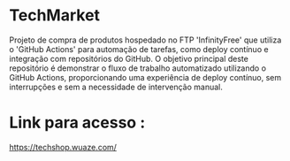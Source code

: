 # TechMarket

Projeto de compra de produtos hospedado no FTP 'InfinityFree' que utiliza o 'GitHub Actions' para automação de tarefas, como deploy contínuo e integração com repositórios do GitHub. O objetivo principal deste repositório é demonstrar o fluxo de trabalho automatizado utilizando o GitHub Actions, proporcionando uma experiência de deploy contínuo, sem interrupções e sem a necessidade de intervenção manual.

# Link para acesso : 
https://techshop.wuaze.com/
